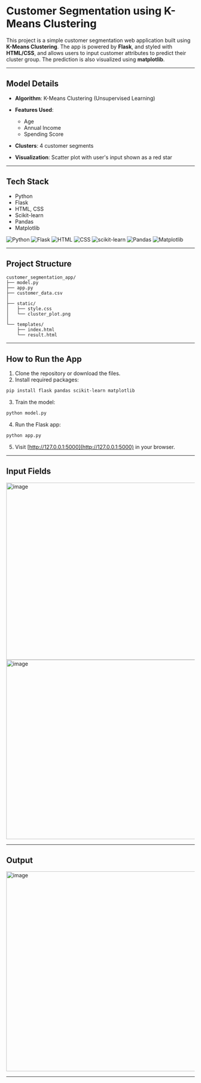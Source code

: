 # Customer Segmentation using K-Means Clustering

This project is a simple customer segmentation web application built using **K-Means Clustering**. The app is powered by **Flask**, and styled with **HTML/CSS**, and allows users to input customer attributes to predict their cluster group. The prediction is also visualized using **matplotlib**.

---

## Model Details

- **Algorithm**: K-Means Clustering (Unsupervised Learning)
- **Features Used**:
  - Age
  - Annual Income
  - Spending Score

- **Clusters**: 4 customer segments
- **Visualization**: Scatter plot with user's input shown as a red star

---

## Tech Stack

- Python
- Flask
- HTML, CSS
- Scikit-learn
- Pandas
- Matplotlib

![Python](https://img.shields.io/badge/Python-3776AB?style=for-the-badge&logo=python&logoColor=white)
![Flask](https://img.shields.io/badge/Flask-000000?style=for-the-badge&logo=flask&logoColor=white)
![HTML](https://img.shields.io/badge/HTML5-E34F26?style=for-the-badge&logo=html5&logoColor=white)
![CSS](https://img.shields.io/badge/CSS3-1572B6?style=for-the-badge&logo=css3&logoColor=white)
![scikit-learn](https://img.shields.io/badge/scikit--learn-F7931E?style=for-the-badge&logo=scikit-learn&logoColor=white)
![Pandas](https://img.shields.io/badge/Pandas-150458?style=for-the-badge&logo=pandas&logoColor=white)
![Matplotlib](https://img.shields.io/badge/Matplotlib-003366?style=for-the-badge&logo=matplotlib&logoColor=white)

---

## Project Structure

```
customer_segmentation_app/
├── model.py                
├── app.py                   
├── customer_data.csv        
│
├── static/
│   ├── style.css         
│   └── cluster_plot.png      
│
└── templates/
    ├── index.html         
    └── result.html           
```
---

## How to Run the App

1. Clone the repository or download the files.
2. Install required packages:
```bash
pip install flask pandas scikit-learn matplotlib
```
3. Train the model:
```bash
python model.py
```
4. Run the Flask app:
```bash
python app.py
```
5. Visit [http://127.0.0.1:5000](http://127.0.0.1:5000) in your browser.

---

## Input Fields

<img width="617" height="474" alt="image" src="https://github.com/user-attachments/assets/4739858a-4eac-40c1-a432-6f89aa87f77b" />

<img width="617" height="480" alt="image" src="https://github.com/user-attachments/assets/af9916cf-2987-4948-889e-2c91d54baa7e" />

---

## Output

<img width="569" height="535" alt="image" src="https://github.com/user-attachments/assets/765dec80-bd15-4416-8e8b-ef898e2eba8f" />

---
